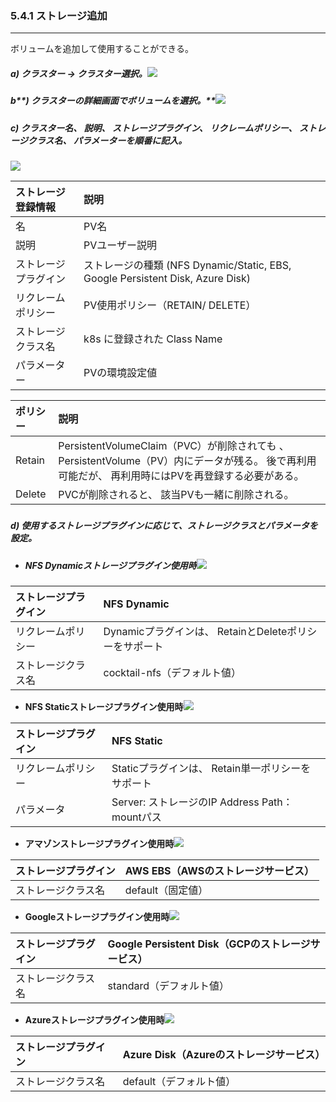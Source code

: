 ### 5.4.1 ストレージ追加

---

ボリュームを追加して使用することができる。

##### **a\) クラスター → クラスター選択。**![](/assets/EN/2.5/5.4.1_1.png)

##### b**\) クラスターの詳細画面でボリュームを選択。**![](/assets/EN/2.5/5.4.1_2.png)

##### c\) クラスター名、 説明、 ストレージプラグイン、 リクレームポリシー、 ストレージクラス名、 パラメーターを順番に記入。
![](/assets/EN/2.5/5.4.1_3.png)

| **ストレージ 登録情報** | **説明** |
| :--- | :--- |
| 名 | PV名 |
| 説明 | PVユーザー説明 |
| ストレージプラグイン | ストレージの種類 (NFS Dynamic/Static, EBS, Google Persistent Disk, Azure Disk) |
| リクレームポリシー | PV使用ポリシー（RETAIN/ DELETE） |
| ストレージクラス名 | k8s に登録された Class Name |
| パラメーター | PVの環境設定値 |

| **ポリシー** | **説明** |
| :--- | :--- |
| Retain | PersistentVolumeClaim（PVC）が削除されても 、PersistentVolume（PV）内にデータが残る。 後で再利用可能だが、 再利用時にはPVを再登録する必要がある。 |
| Delete | PVCが削除されると、 該当PVも一緒に削除される。 |

##### 

##### d\) 使用するストレージプラグインに応じて、ストレージクラスとパラメータを設定。

* ##### NFS Dynamicストレージプラグイン使用時![](/assets/EN/2.5/5.4.1_4.png)

| **ストレージプラグイン** | **NFS Dynamic** |
| :--- | :--- |
| リクレームポリシー | Dynamicプラグインは、 RetainとDeleteポリシーをサポート |
| ストレージクラス名 | cocktail-nfs（デフォルト値） |

* **NFS Staticストレージプラグイン使用時**![](/assets/EN/2.5/5.4.1_5.png)

| **ストレージプラグイン** | **NFS** Static |
| :--- | :--- |
| リクレームポリシー | Staticプラグインは、 Retain単一ポリシーをサポート |
| パラメータ | Server: ストレージのIP Address Path：mountパス |

* **アマゾンストレージプラグイン使用時**![](/assets/EN/2.5/5.4.1_6.png)

| **ストレージプラグイン** | AWS EBS（AWSのストレージサービス） |
| :--- | :--- |
| ストレージクラス名 | default（固定値） |

* **Googleストレージプラグイン使用時**![](/assets/EN/2.5/5.4.1_7.png)

| **ストレージプラグイン** | Google Persistent Disk（GCPのストレージサービス） |
| :--- | :--- |
| ストレージクラス名 | standard（デフォルト値） |

* **Azureストレージプラグイン使用時**![](/assets/EN/2.5/5.4.1_8.png)

| **ストレージプラグイン** | Azure Disk（Azureのストレージサービス） |
| :--- | :--- |
| ストレージクラス名 | default（デフォルト値） |




